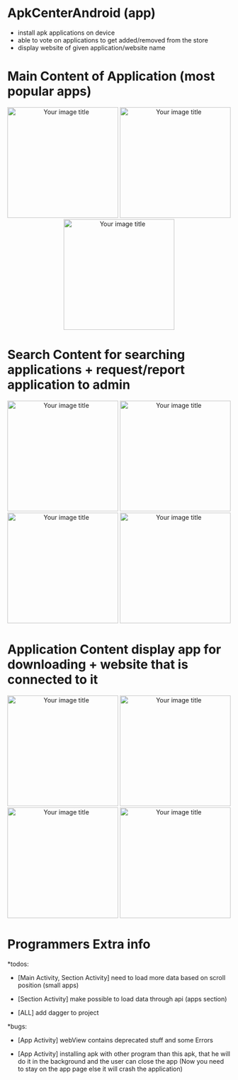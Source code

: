 # ApkCenterAndroid (app)
- install apk applications on device
- able to vote on applications to get added/removed from the store
- display website of given application/website name


# Main Content of Application (most popular apps)
<p align="center">
<img src="https://github.com/niektuytel/ApkCenterAndroid/blob/master/github_sceenshots/Main_Screenshot_1605019869.png" alt="Your image title" width="250"/>
<img src="https://github.com/niektuytel/ApkCenterAndroid/blob/master/github_sceenshots/Main_Screenshot_1605019874.png" alt="Your image title" width="250"/>
<img src="https://github.com/niektuytel/ApkCenterAndroid/blob/master/github_sceenshots/Main_Screenshot_1605019880.png" alt="Your image title" width="250"/>
</p>

# Search Content for searching applications + request/report application to admin
<p align="center">
<img src="https://github.com/niektuytel/ApkCenterAndroid/blob/master/github_sceenshots/Search_Screenshot_1604961843.png" alt="Your image title" width="250"/>
<img src="https://github.com/niektuytel/ApkCenterAndroid/blob/master/github_sceenshots/Search_Screenshot_1604961870.png" alt="Your image title" width="250"/>
<img src="https://github.com/niektuytel/ApkCenterAndroid/blob/master/github_sceenshots/Search_Screenshot_1604961886.png" alt="Your image title" width="250"/>
<img src="https://github.com/niektuytel/ApkCenterAndroid/blob/master/github_sceenshots/Search_Screenshot_1604961896.png" alt="Your image title" width="250"/>
</p>

# Application Content display app for downloading + website that is connected to it
<p align="center">
<img src="https://github.com/niektuytel/ApkCenterAndroid/blob/master/github_sceenshots/App_Screenshot_1605019940.png" alt="Your image title" width="250"/>
<img src="https://github.com/niektuytel/ApkCenterAndroid/blob/master/github_sceenshots/App_Screenshot_1605019950.png" alt="Your image title" width="250"/>
<img src="https://github.com/niektuytel/ApkCenterAndroid/blob/master/github_sceenshots/App_Screenshot_1605019958.png" alt="Your image title" width="250"/>
<img src="https://github.com/niektuytel/ApkCenterAndroid/blob/master/github_sceenshots/App_Screenshot_1605019974.png" alt="Your image title" width="250"/>
</p>

# Programmers Extra info
*todos:
- [Main Activity, Section Activity]
    need to load more data based on scroll position (small apps)
    
- [Section Activity]
    make possible to load data through api (apps section)
    
- [ALL]
    add dagger to project
    
*bugs:

- [App Activity]
    webView contains deprecated stuff and some Errors

- [App Activity]
    installing apk with other program than this apk,
    that he will do it in the background and the user can close the app
    (Now you need to stay on the app page else it will crash the application)


